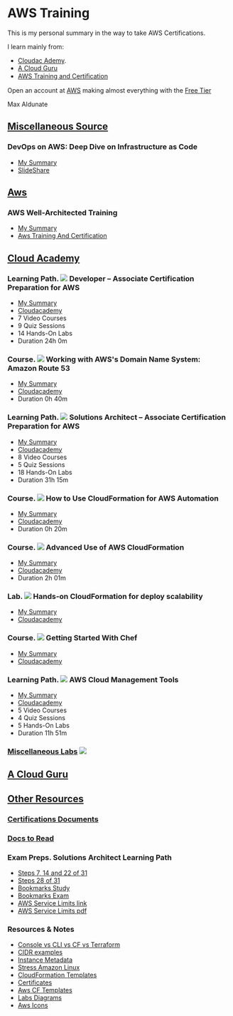 # AWS Training

This is my personal summary in the way to take AWS Certifications.

I learn mainly from:
* [Cloudac Ademy](https://cloudacademy.com).
* [A Cloud Guru](https://acloud.guru/)
* [AWS Training and Certiﬁcation](https://www.aws.training/)

Open an account at [AWS](https://aws.amazon.com/) making almost everything with the [Free Tier](https://aws.amazon.com/free/?sc_channel=PS&sc_campaign=acquisition_ES&sc_publisher=google&sc_medium=english_cloud_computing_b&sc_content=aws_free_e&sc_detail=aws%20free%20tier&sc_category=cloud_computing&sc_segment=188901415348&sc_matchtype=e&sc_country=ES&s_kwcid=AL!4422!3!188901415348!e!!g!!aws%20free%20tier&ef_id=WSnR_gAAAE3x8yoC:20171223121010:s)

Max Aldunate

## [Miscellaneous Source](01-others)

### DevOps on AWS: Deep Dive on Infrastructure as Code
* [My Summary](01-others/devops-on-AWS.deep-dive-on-infrastructure-as-code)
* [SlideShare](https://www.slideshare.net/AmazonWebServices/devops-on-aws-deep-dive-on-infrastructure-as-code)

## [Aws](02-aws)

### AWS Well-Architected Training 
* [My Summary](02-aws/aws-well-architected-training)
* [Aws Training And Certification](https://www.aws.training/transcript/curriculumplayer?transcriptId=7pGhstV90E2g0kMQPRm6kg2)


## [Cloud Academy](03-cloud-academy)

### Learning Path. ![](resources/icons/learning-paths.ico) Developer – Associate Certification Preparation for AWS
* [My Summary](03-cloud-academy/learning-paths-developer-associate-certification)
* [Cloudacademy](https://cloudacademy.com/learning-paths/developer-associate-certification-preparation-for-aws-15/)
* 7 Video Courses
* 9 Quiz Sessions
* 14 Hands-On Labs
* Duration 24h 0m

### Course.  ![](resources/icons/courses.ico) Working with AWS's Domain Name System: Amazon Route 53
* [My Summary](03-cloud-academy/amazon-route53-dns-course)
* [Cloudacademy](https://cloudacademy.com/amazon-web-services/amazon-route53-dns-course/)
* Duration 0h 40m

### Learning Path. ![](resources/icons/learning-paths.ico) Solutions Architect – Associate Certification Preparation for AWS
* [My Summary](03-cloud-academy/learning-paths-architect-associate-certification)
* [Cloudacademy](https://cloudacademy.com/learning-paths/solutions-architect-associate-certification-preparation-for-aws-14/)
* 8 Video Courses
* 5 Quiz Sessions
* 18 Hands-On Labs
* Duration 31h 15m

### Course. ![](resources/icons/courses.ico) How to Use CloudFormation for AWS Automation
* [My Summary](03-cloud-academy/how-to-use-cloudFormation-for-aws-automation)
* [Cloudacademy](https://cloudacademy.com/amazon-web-services/aws-automation-how-to-use-cloudformation-course/)
* Duration 0h 20m

### Course. ![](resources/icons/courses.ico) Advanced Use of AWS CloudFormation
* [My Summary](03-cloud-academy/advanced-use-of-aws-cloudFormation)
* [Cloudacademy](https://cloudacademy.com/amazon-web-services/advanced-aws-cloudformation-course/)
* Duration 2h 01m

### Lab. ![](resources/icons/labs.ico) Hands-on CloudFormation for deploy scalability
* [My Summary](03-cloud-academy/Hands-on-CloudFormation-for-deploy-scalability)
* [Cloudacademy](https://cloudacademy.com/amazon-web-services/labs/hands-cloudformation-deploy-scalability-41/fstart/)

### Course. ![](resources/icons/courses.ico) Getting Started With Chef
* [My Summary](03-cloud-academy/getting-started-chef-course)
* [Cloudacademy](https://cloudacademy.com/cloud-computing/getting-started-chef-course/)

### Learning Path. ![](resources/icons/learning-paths.ico) AWS Cloud Management Tools
* [My Summary](03-cloud-academy/learning-paths-aws-cloud-management-tools)
* [Cloudacademy](https://cloudacademy.com/learning-paths/aws-cloud-management-tools-60/)
* 5 Video Courses
* 4 Quiz Sessions
* 5 Hands-On Labs
* Duration 11h 51m

### [Miscellaneous Labs](03-cloud-academy/11-Labs) ![](resources/icons/labs.ico) 


## [A Cloud Guru](04-a-cloud-guru)




## [Other Resources](05-other-resources)


### [Certifications Documents](05-other-resources/Certifications-Docs)

### [Docs to Read](05-other-resources/docs-to-read)

### Exam Preps. Solutions Architect Learning Path
* [Steps 7, 14 and 22 of 31](05-other-resources/exam-preps/07.14.22-of-31-2017-exam-prep/Readme.md)
* [Steps 28 of 31](05-other-resources/exam-preps/28-of-31-2017-exam-primer/Readme.md)
* [Bookmarks Study](05-other-resources/exam-preps/BookMarksStudy.md)
* [Bookmarks Exam](05-other-resources/exam-preps/BookMarksExam.md)
* [AWS Service Limits link](https://docs.aws.amazon.com/general/latest/gr/aws_service_limits.html)
* [AWS Service Limits pdf](05-other-resources/exam-preps/AWS-Service-Limits.pdf)

### Resources & Notes
* [Console vs CLI vs CF vs Terraform](05-other-resources/resources/AWS.-Console-vs-CLI-vs-CloudFormation-vs-SDK-vs-Terraform.md)
* [CIDR examples](05-other-resources/resources/CIDR-Examples.md)
* [Instance Metadata](05-other-resources/resources/Instance-Metadada.md)
* [Stress Amazon Linux](05-other-resources/resources/Stress-on-amazon-linux.md)
* [CloudFormation Templates](05-other-resources/resources/cloudFormationTemplates)
* [Certificates](05-other-resources/resources/certificates)
* [Aws CF Templates](05-other-resources/resources/aws-template-samples)
* [Labs Diagrams](05-other-resources/resources/aws-diagrams)
* [Aws Icons](https://aws.amazon.com/architecture/icons/)

